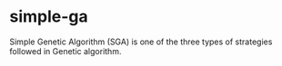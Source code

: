 # simple-ga
Simple Genetic Algorithm (SGA) is one of the three types of strategies followed in Genetic algorithm.
